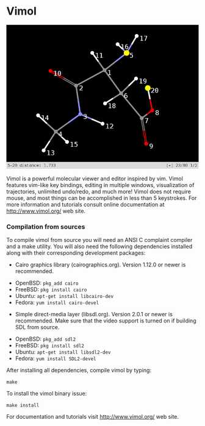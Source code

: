 # Vimol

![Vimol main window](screen.png)

Vimol is a powerful molecular viewer and editor inspired by vim. Vimol features
vim-like key bindings, editing in multiple windows, visualization of
trajectories, unlimited undo/redo, and much more! Vimol does not require mouse,
and most things can be accomplished in less than 5 keystrokes. For more
information and tutorials consult online documentation at http://www.vimol.org/
web site.

### Compilation from sources

To compile vimol from source you will need an ANSI C complaint compiler and a
make utility. You will also need the following dependencies installed along
with their corresponding development packages:

 * Cairo graphics library (cairographics.org). Version 1.12.0 or
   newer is recommended.

  - OpenBSD: `pkg_add cairo`
  - FreeBSD: `pkg install cairo`
  - Ubuntu: `apt-get install libcairo-dev`
  - Fedora: `yum install cairo-devel`

 * Simple direct-media layer (libsdl.org). Version 2.0.1 or newer is
   recommended. Make sure that the video support is turned on if building SDL
   from source.

  - OpenBSD: `pkg_add sdl2`
  - FreeBSD: `pkg install sdl2`
  - Ubuntu: `apt-get install libsdl2-dev`
  - Fedora: `yum install SDL2-devel`

After installing all dependencies, compile vimol by typing:

	make

To install the vimol binary issue:

	make install

For documentation and tutorials visit http://www.vimol.org/ web site.
